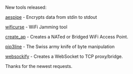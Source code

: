 New tools released: 

[aespipe](http://loop-aes.sourceforge.net/) - Encrypts data from stdin to stdout

[wificurse](https://github.com/oblique/wificurse) - WiFi Jamming tool

[create_ap](https://github.com/oblique/create_ap) - Creates a NATed or Bridged WiFi Access Point.

[pip3line](https://github.com/nccgroup/pip3line) - The Swiss army knife of byte manipulation

[websockify](https://github.com/kanaka/websockify) - Creates a WebSocket to TCP proxy/bridge. 

Thanks for the newest requests.
